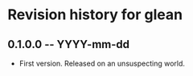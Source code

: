 # Revision history for glean

## 0.1.0.0 -- YYYY-mm-dd

* First version. Released on an unsuspecting world.
